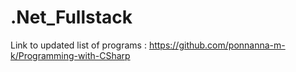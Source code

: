 # .Net_Fullstack

Link to updated list of programs : https://github.com/ponnanna-m-k/Programming-with-CSharp
